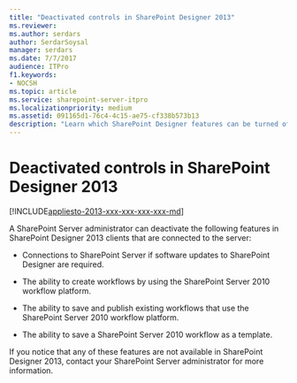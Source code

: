```yaml
---
title: "Deactivated controls in SharePoint Designer 2013"
ms.reviewer: 
ms.author: serdars
author: SerdarSoysal
manager: serdars
ms.date: 7/7/2017
audience: ITPro
f1.keywords:
- NOCSH
ms.topic: article
ms.service: sharepoint-server-itpro
ms.localizationpriority: medium
ms.assetid: 091165d1-76c4-4c15-ae75-cf338b573b13
description: "Learn which SharePoint Designer features can be turned off by a SharePoint admin."
---
```


# Deactivated controls in SharePoint Designer 2013

[!INCLUDE[appliesto-2013-xxx-xxx-xxx-xxx-md](../includes/appliesto-2013-xxx-xxx-xxx-xxx-md.md)] 
  
A SharePoint Server administrator can deactivate the following features in SharePoint Designer 2013 clients that are connected to the server:
  
- Connections to SharePoint Server if software updates to SharePoint Designer are required.
    
- The ability to create workflows by using the SharePoint Server 2010 workflow platform.
    
- The ability to save and publish existing workflows that use the SharePoint Server 2010 workflow platform.
    
- The ability to save a SharePoint Server 2010 workflow as a template.
    
If you notice that any of these features are not available in SharePoint Designer 2013, contact your SharePoint Server administrator for more information.
  

